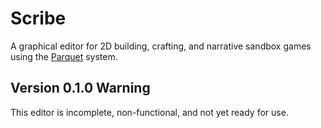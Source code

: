 # Scribe
A graphical editor for 2D building, crafting, and narrative sandbox games using the [Parquet](https://github.com/mxashlynn/Parquet) system.

## Version 0.1.0 Warning
This editor is incomplete, non-functional, and not yet ready for use.
